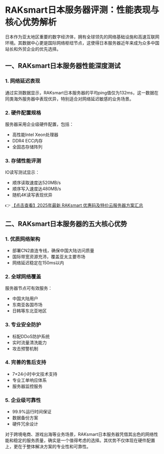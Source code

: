# RAKsmart日本服务器评测：性能表现与核心优势解析

日本作为亚太地区重要的数字经济体，拥有全球领先的网络基础设施和高速互联网环境。其数据中心更是国际网络枢纽节点，这使得日本服务器近年来成为众多中国站长和外贸企业的优先选择。

## 一、RAKsmart日本服务器性能深度测试

### 1. 网络延迟表现
通过实测数据显示，RAKsmart日本服务器的平均ping值仅为132ms，这一数据在同类海外服务器中表现优异，特别适合对网络延迟敏感的业务场景。

### 2. 硬件配置规格
服务器采用企业级硬件配置，包括：
- 高性能Intel Xeon处理器
- DDR4 ECC内存
- 全固态存储阵列

### 3. 存储性能评测
IO读写测试显示：
- 顺序读取速度达520MB/s
- 顺序写入速度达480MB/s
- 随机4K读写表现优异

👉 [【点击查看】2025年最新 RAKsmart 优惠码及特价云服务器方案汇总](https://bit.ly/raksmart)

## 二、RAKsmart日本服务器的五大核心优势

### 1. 优质网络架构
- 部署CN2直连专线，确保中国大陆访问质量
- 国际带宽资源充沛，覆盖亚太主要市场
- 网络延迟稳定在150ms以内

### 2. 全球网络覆盖
服务器节点可有效服务：
- 中国大陆用户
- 东南亚各国市场
- 日韩等东北亚地区

### 3. 专业安全防护
- 标配DDoS防护系统
- 实时流量清洗能力
- 攻击预警机制

### 4. 完善的售后支持
- 7×24小时中文技术支持
- 专业工单响应体系
- 服务器监控服务

### 5. 企业级可靠性
- 99.9%运行时间保证
- 数据备份方案
- 硬件冗余设计

对于跨境电商、游戏出海等业务场景，RAKsmart日本服务器凭借其出色的网络性能和稳定的服务质量，确实是一个值得考虑的选择。其优势不仅体现在硬件配置上，更在于整体解决方案的专业性和可靠性。